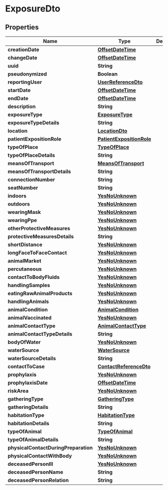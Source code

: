 # ExposureDto

## Properties
Name | Type | Description | Notes
------------ | ------------- | ------------- | -------------
**creationDate** | [**OffsetDateTime**](OffsetDateTime.md) |  |  [optional]
**changeDate** | [**OffsetDateTime**](OffsetDateTime.md) |  |  [optional]
**uuid** | **String** |  |  [optional]
**pseudonymized** | **Boolean** |  |  [optional]
**reportingUser** | [**UserReferenceDto**](UserReferenceDto.md) |  |  [optional]
**startDate** | [**OffsetDateTime**](OffsetDateTime.md) |  |  [optional]
**endDate** | [**OffsetDateTime**](OffsetDateTime.md) |  |  [optional]
**description** | **String** |  |  [optional]
**exposureType** | [**ExposureType**](ExposureType.md) |  | 
**exposureTypeDetails** | **String** |  |  [optional]
**location** | [**LocationDto**](LocationDto.md) |  |  [optional]
**patientExpositionRole** | [**PatientExpositionRole**](PatientExpositionRole.md) |  |  [optional]
**typeOfPlace** | [**TypeOfPlace**](TypeOfPlace.md) |  |  [optional]
**typeOfPlaceDetails** | **String** |  |  [optional]
**meansOfTransport** | [**MeansOfTransport**](MeansOfTransport.md) |  |  [optional]
**meansOfTransportDetails** | **String** |  |  [optional]
**connectionNumber** | **String** |  |  [optional]
**seatNumber** | **String** |  |  [optional]
**indoors** | [**YesNoUnknown**](YesNoUnknown.md) |  |  [optional]
**outdoors** | [**YesNoUnknown**](YesNoUnknown.md) |  |  [optional]
**wearingMask** | [**YesNoUnknown**](YesNoUnknown.md) |  |  [optional]
**wearingPpe** | [**YesNoUnknown**](YesNoUnknown.md) |  |  [optional]
**otherProtectiveMeasures** | [**YesNoUnknown**](YesNoUnknown.md) |  |  [optional]
**protectiveMeasuresDetails** | **String** |  |  [optional]
**shortDistance** | [**YesNoUnknown**](YesNoUnknown.md) |  |  [optional]
**longFaceToFaceContact** | [**YesNoUnknown**](YesNoUnknown.md) |  |  [optional]
**animalMarket** | [**YesNoUnknown**](YesNoUnknown.md) |  |  [optional]
**percutaneous** | [**YesNoUnknown**](YesNoUnknown.md) |  |  [optional]
**contactToBodyFluids** | [**YesNoUnknown**](YesNoUnknown.md) |  |  [optional]
**handlingSamples** | [**YesNoUnknown**](YesNoUnknown.md) |  |  [optional]
**eatingRawAnimalProducts** | [**YesNoUnknown**](YesNoUnknown.md) |  |  [optional]
**handlingAnimals** | [**YesNoUnknown**](YesNoUnknown.md) |  |  [optional]
**animalCondition** | [**AnimalCondition**](AnimalCondition.md) |  |  [optional]
**animalVaccinated** | [**YesNoUnknown**](YesNoUnknown.md) |  |  [optional]
**animalContactType** | [**AnimalContactType**](AnimalContactType.md) |  |  [optional]
**animalContactTypeDetails** | **String** |  |  [optional]
**bodyOfWater** | [**YesNoUnknown**](YesNoUnknown.md) |  |  [optional]
**waterSource** | [**WaterSource**](WaterSource.md) |  |  [optional]
**waterSourceDetails** | **String** |  |  [optional]
**contactToCase** | [**ContactReferenceDto**](ContactReferenceDto.md) |  |  [optional]
**prophylaxis** | [**YesNoUnknown**](YesNoUnknown.md) |  |  [optional]
**prophylaxisDate** | [**OffsetDateTime**](OffsetDateTime.md) |  |  [optional]
**riskArea** | [**YesNoUnknown**](YesNoUnknown.md) |  |  [optional]
**gatheringType** | [**GatheringType**](GatheringType.md) |  |  [optional]
**gatheringDetails** | **String** |  |  [optional]
**habitationType** | [**HabitationType**](HabitationType.md) |  |  [optional]
**habitationDetails** | **String** |  |  [optional]
**typeOfAnimal** | [**TypeOfAnimal**](TypeOfAnimal.md) |  |  [optional]
**typeOfAnimalDetails** | **String** |  |  [optional]
**physicalContactDuringPreparation** | [**YesNoUnknown**](YesNoUnknown.md) |  |  [optional]
**physicalContactWithBody** | [**YesNoUnknown**](YesNoUnknown.md) |  |  [optional]
**deceasedPersonIll** | [**YesNoUnknown**](YesNoUnknown.md) |  |  [optional]
**deceasedPersonName** | **String** |  |  [optional]
**deceasedPersonRelation** | **String** |  |  [optional]

